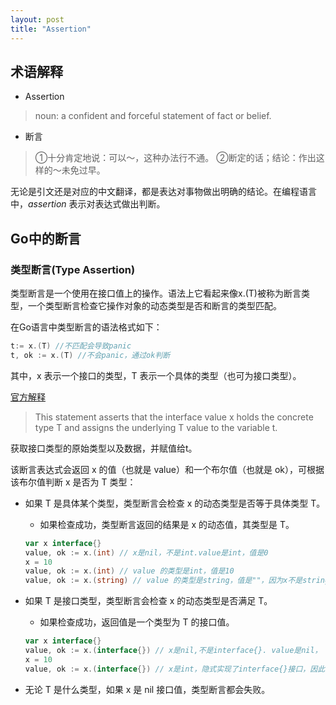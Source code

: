 ```yaml
---
layout: post
title: "Assertion"
---
```


## 术语解释

- Assertion
 > noun: a confident and forceful statement of fact or belief.

- 断言
 > ①十分肯定地说：可以～，这种办法行不通。 ②断定的话；结论：作出这样的～未免过早。

无论是引文还是对应的中文翻译，都是表达对事物做出明确的结论。在编程语言中，_assertion_ 表示对表达式做出判断。

## Go中的断言

### 类型断言(Type Assertion)
类型断言是一个使用在接口值上的操作。语法上它看起来像x.(T)被称为断言类型，一个类型断言检查它操作对象的动态类型是否和断言的类型匹配。

在Go语言中类型断言的语法格式如下：
```go
t:= x.(T) //不匹配会导致panic
t, ok := x.(T) //不会panic，通过ok判断
```
其中，x 表示一个接口的类型，T 表示一个具体的类型（也可为接口类型）。

[官方解释](https://tour.golang.org/methods/15)
 >This statement asserts that the interface value x holds the concrete type T and assigns the underlying T value to the variable t.

 获取接口类型的原始类型以及数据，并赋值给t。

该断言表达式会返回 x 的值（也就是 value）和一个布尔值（也就是 ok），可根据该布尔值判断 x 是否为 T 类型：
- 如果 T 是具体某个类型，类型断言会检查 x 的动态类型是否等于具体类型 T。
    + 如果检查成功，类型断言返回的结果是 x 的动态值，其类型是 T。
    ```go
    var x interface{}
    value, ok := x.(int) // x是nil，不是int.value是int，值是0
    x = 10
    value, ok := x.(int) // value 的类型是int，值是10
    value, ok := x.(string) // value 的类型是string，值是""，因为x不是string，所以断言失败。    
    ```
- 如果 T 是接口类型，类型断言会检查 x 的动态类型是否满足 T。
    + 如果检查成功，返回值是一个类型为 T 的接口值。
    ```go
    var x interface{}
    value, ok := x.(interface{}) // x是nil,不是interface{}. value是nil，
    x = 10
    value, ok := x.(interface{}) // x是int，隐式实现了interface{}接口，因此断言成功。value是interface{}类型，值与x一样
    ```

- 无论 T 是什么类型，如果 x 是 nil 接口值，类型断言都会失败。
